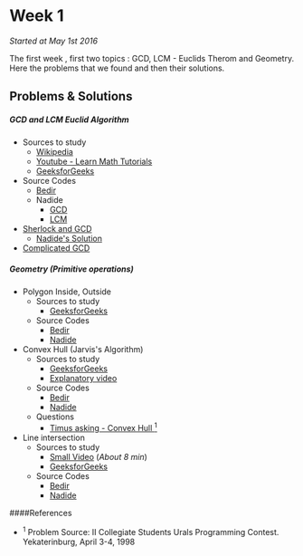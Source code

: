 # Week 1
<em>Started at May 1st 2016</em>

The first week , first two topics : GCD, LCM - Euclids Therom and Geometry. Here the problems that we found and then their solutions.

## Problems & Solutions
##### GCD and LCM Euclid Algorithm
  - Sources to study
    - [Wikipedia](https://en.wikipedia.org/wiki/Euclidean_algorithm)
    - [Youtube - Learn Math Tutorials](https://www.youtube.com/watch?v=JUzYl1TYMcU)
    - [GeeksforGeeks](http://www.geeksforgeeks.org/basic-and-extended-euclidean-algorithms/)
  - Source Codes
    - [Bedir](https://github.com/BedirT/AlgorithmsL/blob/master/Algorithms/_Old%20Ones/GCD%20and%20LCM%20Euclid%20Algorithm.cpp)
    - Nadide
        - [GCD](https://github.com/nadide/ACM-ICPC/blob/master/codes/math_GCD.cpp)
        - [LCM](https://github.com/nadide/ACM-ICPC/blob/master/codes/math_LCM.cpp)
  - [Sherlock and GCD](https://www.hackerrank.com/challenges/sherlock-and-gcd?h_r=internal-search)
    - [Nadide's Solution](https://github.com/nadide/ACM-ICPC/blob/master/problems/hackerrank/mathematics/sherlockAndGCD.c)
  - [Complicated GCD](http://codeforces.com/contest/664/problem/A)

##### Geometry (_Primitive operations_)
- Polygon Inside, Outside
    - Sources to study
      - [GeeksforGeeks](http://www.geeksforgeeks.org/how-to-check-if-a-given-point-lies-inside-a-polygon/)  
    - Source Codes
      - [Bedir](https://github.com/BedirT/AlgorithmsL/blob/master/Algorithms/Geometry/geo_polygonInsideOrOutside.cpp)
      - [Nadide](https://github.com/nadide/ACM-ICPC/blob/master/codes/geo_polygonInside.cpp)
- Convex Hull (Jarvis's Algorithm)
    - Sources to study
      - [GeeksforGeeks](http://www.geeksforgeeks.org/convex-hull-set-1-jarviss-algorithm-or-wrapping/) 
      - [Explanatory video](https://www.youtube.com/watch?v=wkEZ2gWfSIc)
    - Source Codes
      - [Bedir](https://github.com/BedirT/AlgorithmsL/blob/master/Algorithms/Geometry/geo_convexHull.cpp)
      - [Nadide](https://github.com/nadide/ACM-ICPC/blob/master/codes/geo_convexHull.cpp)
    - Questions
      - [Timus asking - Convex Hull <sup>1</sup>](http://acm.timus.ru/problem.aspx?space=1&num=1305) 
- Line intersection
  - Sources to study
    - [Small Video](https://www.youtube.com/watch?v=R08OY6yDNy0) (_About 8 min_)  
    - [GeeksforGeeks](http://www.geeksforgeeks.org/check-if-two-given-line-segments-intersect/)
  - Source Codes
    - [Bedir](https://github.com/BedirT/AlgorithmsL/blob/master/Algorithms/Geometry/geo_lineIntersection.cpp)
    - [Nadide](https://github.com/nadide/ACM-ICPC/blob/master/codes/geo_lineIntersect.cpp)
  
  
####References
  - <sup>1</sup> Problem Source: II Collegiate Students Urals Programming Contest. Yekaterinburg, April 3-4, 1998


